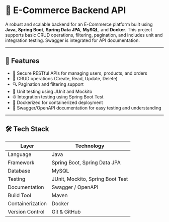 # 🛒 E-Commerce Backend API

A robust and scalable backend for an E-Commerce platform built using **Java**, **Spring Boot**, **Spring Data JPA**, **MySQL**, and **Docker**. This project supports basic CRUD operations, filtering, pagination, and includes unit and integration testing. Swagger is integrated for API documentation.

---

## 📌 Features

- 🔐 Secure RESTful APIs for managing users, products, and orders
- 📄 CRUD operations (Create, Read, Update, Delete)
- 🔍 Pagination and filtering support
- 🧪 Unit testing using JUnit and Mockito
- 🌐 Integration testing using Spring Boot Test
- 🐳 Dockerized for containerized deployment
- 📑 Swagger/OpenAPI documentation for easy testing and understanding

---

## 🛠️ Tech Stack

| Layer              | Technology                        |
|--------------------|-----------------------------------|
| Language           | Java                              |
| Framework          | Spring Boot, Spring Data JPA      |
| Database           | MySQL                             |
| Testing            | JUnit, Mockito, Spring Boot Test  |
| Documentation      | Swagger / OpenAPI                 |
| Build Tool         | Maven                             |
| Containerization   | Docker                            |
| Version Control    | Git & GitHub                      |

